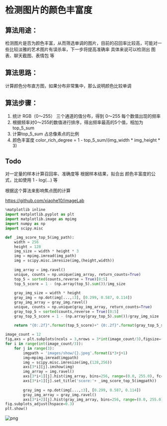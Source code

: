 
# 检测图片的颜色丰富度

## 算法用途：
检测图片是否为颜色丰富，从而筛选单调的图片，目前的召回率比较高，可能对一些比较淡雅的艺术图片有误杀率，下一步将提高准确率
具体来说可以检测出 图表、聊天截图、表情包 等

## 算法思路：
计算颜色分布直方图，如果分布非常集中，那么说明颜色比较单调

## 算法步骤：
1. 统计 RGB（0～255） 三个通道的值分布，得到 0～255 每个数值出现的频率
2. 根据频率对0～255的数值进行排序，得出频率最高的5个值，相加为 top_5_sum
3. 计算top_5_sum 占总像素点的比例
4. 颜色丰富度 color_rich_degree = 1 - top_5_sum/(img_width \* img_height \* 3)

## Todo
对一定量的样本计算召回率、准确度等
根据样本结果，拟合出 颜色丰富度的公式，比如使用 1 - log(...) 等

根据这个算法来影响焦点图的计算

https://github.com/xiaohe10/imageLab


```python
%matplotlib inline
import matplotlib.pyplot as plt
import matplotlib.image as mpimg
import numpy as np
import scipy.misc
```


```python
def _img_score_top_5(img_path):
    width = 256
    height = 128
    img_size = width * height * 3
    img = mpimg.imread(img_path)
    img = scipy.misc.imresize(img,(height,width))
    
    img_array = img.ravel()
    unique, counts = np.unique(img_array, return_counts=True)
    top_5 = sorted(counts,reverse = True)[0:5]
    top_5_score = 1 - (np.array(top_5).sum())/img_size
    
    gray_img_size = width * height
    gray_img = np.dot(img[...,:3], [0.299, 0.587, 0.114])
    gray_img_array = gray_img.ravel()
    unique, counts = np.unique(gray_img_array, return_counts=True)
    gray_top_5 = sorted(counts,reverse = True)[0:5]
    gray_top_5_score = 1 - (np.array(gray_top_5).sum())/gray_img_size
    
    return "{0:.2f}".format(top_5_score)+" {0:.2f}".format(gray_top_5_score)
```


```python
image_count = 12
fig,axs = plt.subplots(ncols = 3,nrows = 3*int(image_count/3),figsize=(20,40))
for i in range(int(image_count/3)):
    for j in range(3):
        imgpath = 'images/show/{}.jpeg'.format(i*3+j+1)
        img=mpimg.imread(imgpath)
        img = scipy.misc.imresize(img,(128,256))
        axs[3*i][j].imshow(img)
        img_array = img.ravel()
        axs[3*i+1][j].hist(img_array, bins=256, range=(0.0, 255.0), fc='k', ec='k')
        axs[3*i+1][j].set_title('score:'+ _img_score_top_5(imgpath))
        
        gray_img = np.dot(img[...,:3], [0.299, 0.587, 0.114])
        gray_img_array = gray_img.ravel()
        axs[3*i+2][j].hist(gray_img_array, bins=256, range=(0.0, 255.0), fc='k', ec='k')
fig.subplots_adjust(hspace=0.3)
plt.show()
```


![png](output_3_0.png)

